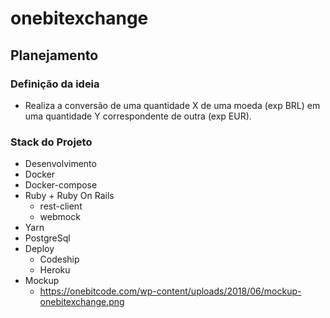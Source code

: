 # onebitexchange


## Planejamento
### Definição da ideia
  - Realiza a conversão de uma quantidade X de uma moeda (exp BRL) em uma quantidade Y correspondente de outra (exp EUR).
### Stack do Projeto
  - Desenvolvimento
  - Docker
  - Docker-compose
  - Ruby + Ruby On Rails
      - rest-client
      - webmock
  - Yarn
  - PostgreSql
  - Deploy
      - Codeship
      - Heroku
  - Mockup
    - https://onebitcode.com/wp-content/uploads/2018/06/mockup-onebitexchange.png